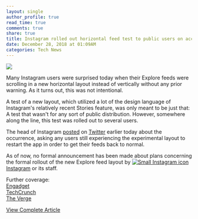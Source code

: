 ```yaml
---
layout: single
author_profile: true
read_time: true
comments: true
share: true
title: Instagram rolled out horizontal feed test to public users on accident
date: December 28, 2018 at 01:09AM
categories: Tech News
---
```

<img class="align-center" src="%20http://d2.alternativeto.net/dist/icons/instagram_112969.png?width=36&amp;height=36&amp;mode=crop&amp;upscale=false">
<p><p>Many Instagram users were surprised today when their Explore feeds were scrolling in a new horizontal layout instead of vertically without any prior warning. As it turns out, this was not intentional.</p>
<p>A test of a new layout, which utilized a lot of the design language of Instagram's relatively recent Stories feature, was only meant to be just that: A test that wasn't for any sort of public distribution. However, somewhere along the line, this test was rolled out to  several users.</p>
<p>The head of Instagram <a href="https://twitter.com/mosseri/status/1078321786586951680" rel="nofollow">posted</a> on <a href="https://twitter.com/mosseri/status/1078322176070021121" rel="nofollow">Twitter</a> earlier today about the occurrence, asking any users still experiencing the experimental layout to restart the app in order to get their feeds back to normal.</p>
<p>As of now, no formal announcement has been made about plans concerning the formal rollout of the new Explore feed layout by <a href='//alternativeto.net/software/instagram/'><img alt='Small Instagram icon' class='mini-app-icon' src='//d2.alternativeto.net/dist/icons/instagram_112969.png?width=36&height=36&mode=crop&upscale=false' />Instagram</a> or its staff.</p>
<p>Further coverage:<br />
<a href="https://www.engadget.com/2018/12/27/instagram-feed-scrolls-sideways-no-good-reason/" rel="nofollow">Engadget</a><br />
<a href="https://techcrunch.com/2018/12/27/instagram-tap-through-posts-bug/" rel="nofollow">TechCrunch</a><br />
<a href="https://www.theverge.com/2018/12/27/18157632/instagram-feed-horizontally-scrolling-stories-test-roll-out-app" rel="nofollow">The Verge</a></p>
</p>
<a class="btn btn--info" href="https://alternativeto.net/news/2018/12/instagram-rolled-out-horizontal-feed-test-to-everyone-on-accident">View Complete Article</a>